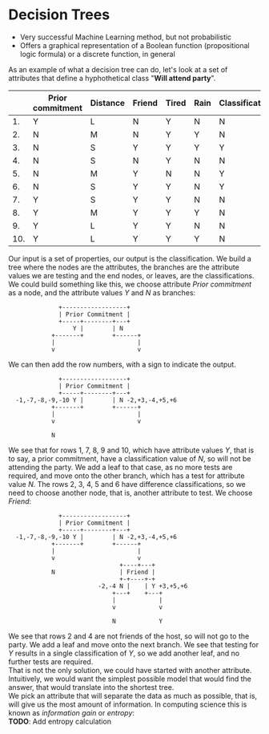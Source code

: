 # Decision Trees

* Very successful Machine Learning method, but not probabilistic
* Offers a graphical representation of a Boolean function (propositional logic formula) or a discrete function, in general

As an example of what a decision tree can do, let's look at a set of attributes that define a hyphothetical class "**Will attend party**".

|  | Prior commitment  | Distance   | Friend  |  Tired | Rain | Classification |
|---|---|---|---|---|---|---|
|1. |Y|L|N|Y|N|N|
|2. |N|M|N|Y|Y| N|
|3. |N|S|Y|Y|Y|Y|
|4. |N|S|N|Y|N|N|
|5. |N|M|Y|N|N|Y|
|6. |N|S|Y|Y|N|Y|
|7. |Y|S|Y|Y|N|N|
|8. |Y|M|Y|Y|Y|N|
|9. |Y|L|Y|Y|N|N|
|10.|Y|L|Y|Y|Y|N|

Our input is a set of properties, our output is the classification. We build a tree where the nodes are the attributes, the branches are the attribute values we are testing and the end nodes, or leaves, are the classifications.  
We could build something like this, we choose attribute *Prior commitment* as a node, and the attribute values *Y* and *N* as branches:
```
              +------------------+
              | Prior Commitment |
              +-----+--------+---+
                  Y |        | N  
            +-------+        +------+
            |                       |
            v                       v
```
We can then add the row numbers, with a sign to indicate the output.
```
              +------------------+
              | Prior Commitment |
              +-----+--------+---+
  -1,-7,-8,-9,-10 Y |        | N -2,+3,-4,+5,+6
            +-------+        +------+
            |                       |
            v                       v

            N
```

We see that for rows 1, 7, 8, 9 and 10, which have attribute values *Y*, that is to say, a prior commitment, have a classification value of *N*, so will not be attending the party. We add a leaf to that case, as no more tests are required, and move onto the other branch, which has a test for attribute value *N*. The rows 2, 3, 4, 5 and 6 have difference classifications, so we need to choose another node, that is, another attribute to test. We choose *Friend*:
```
              +------------------+
              | Prior Commitment |
              +-----+--------+---+
  -1,-7,-8,-9,-10 Y |        | N -2,+3,-4,+5,+6
            +-------+        +------+
            |                       |
            v                       v
                               +----+---+
            N                  | Friend |
                               +-+----+-+
                         -2,-4 N |    | Y +3,+5,+6
                             +---+    +---+
                             |            |
                             v            v

                             N            Y

```
We see that rows 2 and 4 are not friends of the host, so will not go to the party. We add a leaf and move onto the next branch.  We see that testing for *Y* results in a single classification of *Y*, so we add another leaf, and no further tests are required.  
That is not the only solution, we could have started with another attribute.
Intuitively, we would want the simplest possible model that would find the answer, that would translate into the shortest tree.  
We pick an attribute that will separate the data as much as possible, that is, will give us the most amount of information. In computing science this is known as *information gain* or *entropy*:    
**TODO**: Add entropy calculation
